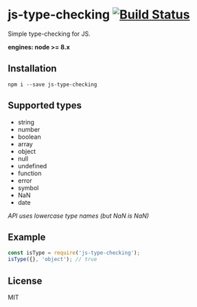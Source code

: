 # js-type-checking [![Build Status](https://travis-ci.org/iamdevonbutler/js-type-checking.svg?branch=master)](https://travis-ci.org/iamdevonbutler/js-type-checking)

Simple type-checking for JS.

**engines: node >= 8.x**

## Installation
```
npm i --save js-type-checking
```

## Supported types
- string
- number
- boolean
- array
- object
- null
- undefined
- function
- error
- symbol
- NaN
- date

*API uses lowercase type names (but NaN is NaN)*

## Example
```javascript
const isType = require('js-type-checking');
isType({}, 'object'); // true
```

## License
MIT
